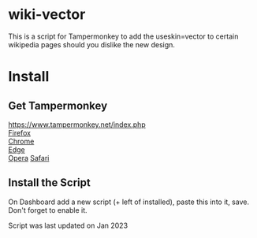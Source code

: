 # wiki-vector

This is a script for Tampermonkey to add the useskin=vector to certain wikipedia pages should you dislike the new design.

# Install

## Get Tampermonkey

https://www.tampermonkey.net/index.php   
[Firefox](https://addons.mozilla.org/en-US/firefox/addon/tampermonkey/)   
[Chrome](https://chrome.google.com/webstore/detail/tampermonkey/dhdgffkkebhmkfjojejmpbldmpobfkfo)   
[Edge](https://microsoftedge.microsoft.com/addons/detail/tampermonkey/iikmkjmpaadaobahmlepeloendndfphd)   
[Opera](https://addons.opera.com/en/extensions/details/tampermonkey-beta/)
[Safari](https://apps.apple.com/us/app/tampermonkey/id1482490089)

## Install the Script

On Dashboard add a new script (+ left of installed), paste this into it, save. Don't forget to enable it.




Script was last updated on Jan 2023
